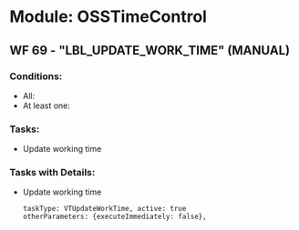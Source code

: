 # Module: OSSTimeControl
<a id="user-content-wf-69" href="#wf-69"></a>
## WF 69 - "LBL_UPDATE_WORK_TIME" (MANUAL)
### Conditions:
- All:
- At least one:
### Tasks:
- Update working time
### Tasks with Details:
- Update working time
    ``` 
    taskType: VTUpdateWorkTime, active: true 
    otherParameters: {executeImmediately: false}, 
    ``` 

